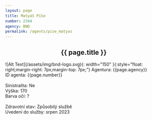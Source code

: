 ```yaml
---
layout: page
title: Matyáš Píše
number: 2344
agency: BND
permalink: /agents/pise_matyas
---
```


<center><h2>{{ page.title }}</h2></center>
![Alt Text](/assets/img/bnd-logo.svg){: width="150" }{:style="float: right;margin-right: 7px;margin-top: 7px;"}
Agentura: {{page.agency}}
<br>
ID agenta: {{page.number}}
<br>
<br>
Sinistralita: Ne
<br>
Výška: 170
<br>
Barva očí: ?
<br>
<br>
Zdravotní stav: Způsobilý službě
<br>
Uvedení do služby: srpen 2023